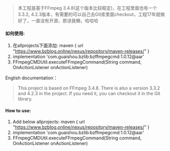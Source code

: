 > 本工程是基于FFmpeg 3.4.8(这个版本比较稳定)，在工程里面也有一个3.3.2, 4.2.3版本，有需要的可以自己去Git库里面checkout，工程17年就做好了，一直没有开源，原谅我懒，哈哈哈

#### 如何使用:

1. 在allprojects下面添加:  maven { url "https://www.bzblog.online/nexus/repository/maven-releases/" }
2. implementation 'com.guaishou.bzlib:bzffmpegcmd:1.0.12@aar'
3. FFmpegCMDUtil.executeFFmpegCommand(String command, OnActionListener onActionListener)



English documentation：

> This project is based on FFmpeg 3.4.8. There is also a version 3.3.2 and 4.2.3 in the project. If you need it, you can checkout it in the Git library.



#### How to use:

1. Add below allprojects:  maven { url "https://www.bzblog.online/nexus/repository/maven-releases/" }
2. implementation 'com.guaishou.bzlib:bzffmpegcmd:1.0.12@aar'
3. FFmpegCMDUtil.executeFFmpegCommand(String command, OnActionListener onActionListener)

